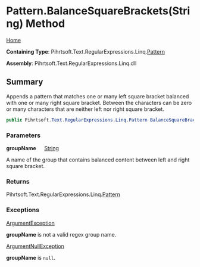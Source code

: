 # Pattern\.BalanceSquareBrackets\(String\) Method

[Home](../../../../../../README.md)

**Containing Type**: Pihrtsoft\.Text\.RegularExpressions\.Linq\.[Pattern](../README.md)

**Assembly**: Pihrtsoft\.Text\.RegularExpressions\.Linq\.dll

## Summary

Appends a pattern that matches one or many left square bracket balanced with one or many right square bracket\.
Between the characters can be zero or many characters that are neither left nor right square bracket\.

```csharp
public Pihrtsoft.Text.RegularExpressions.Linq.Pattern BalanceSquareBrackets(string groupName)
```

### Parameters

**groupName** &emsp; [String](https://docs.microsoft.com/en-us/dotnet/api/system.string)

A name of the group that contains balanced content between left and right square bracket\.

### Returns

Pihrtsoft\.Text\.RegularExpressions\.Linq\.[Pattern](../README.md)

### Exceptions

[ArgumentException](https://docs.microsoft.com/en-us/dotnet/api/system.argumentexception)

**groupName** is not a valid regex group name\.

[ArgumentNullException](https://docs.microsoft.com/en-us/dotnet/api/system.argumentnullexception)

**groupName** is `null`\.

